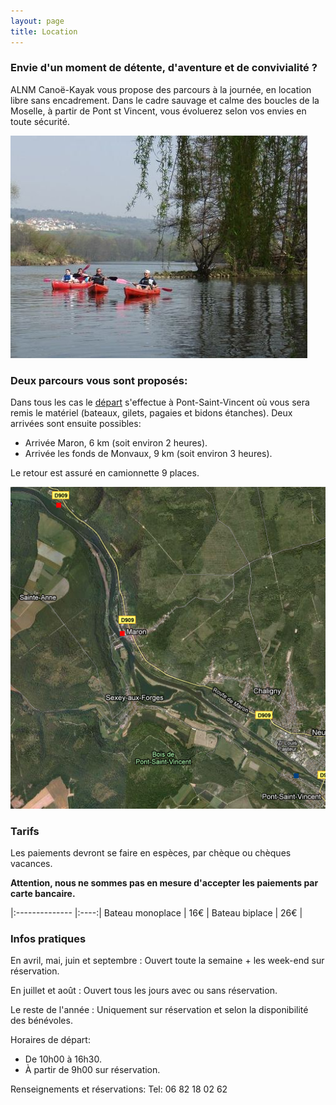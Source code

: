 ```yaml
---
layout: page
title: Location
---
```


### Envie d'un moment de détente, d'aventure et de convivialité ?

ALNM Canoë-Kayak vous propose des parcours à la journée, en location libre sans encadrement. 
Dans le cadre sauvage et calme des boucles de la Moselle, à partir de Pont st Vincent, vous 
évoluerez selon vos envies en toute sécurité.

![Balade sur l'eau](assets/images/balade.jpg)
 
### Deux parcours vous sont proposés:

Dans tous les cas le [départ](https://www.google.fr/maps/place/ALNM+Cano%C3%AB-Kayak/@48.6080411,6.091914,17z/data=!3m1!4b1!4m5!3m4!1s0x4794a105f4366c43:0xb87dbefc25c04772!8m2!3d48.6080411!4d6.0941027) s'effectue à Pont-Saint-Vincent où vous sera remis le matériel (bateaux, gilets, pagaies et bidons étanches). Deux arrivées sont ensuite possibles:

 * Arrivée Maron, 6 km (soit environ 2 heures).
 * Arrivée les fonds de Monvaux, 9 km (soit environ 3 heures).

Le retour est assuré en camionnette 9 places.

![carte des parcours proposés](assets/images/parcour.png)

### Tarifs

Les paiements devront se faire en espèces, par chèque ou chèques vacances.

**Attention, nous ne sommes pas en mesure d'accepter les paiements par carte bancaire.**


|:-------------- |:----:|
Bateau monoplace | 16€  |
Bateau biplace   | 26€  |

### Infos pratiques

En avril, mai, juin et septembre :
Ouvert toute la semaine + les week-end sur réservation.

En juillet et août :
Ouvert tous les jours avec ou sans réservation.

Le reste de l'année :
Uniquement sur réservation et selon la disponibilité des bénévoles.

Horaires de départ:
 * De 10h00 à 16h30.
 * À partir de 9h00 sur réservation.

 

Renseignements et réservations:
Tel: 06 82 18 02 62

